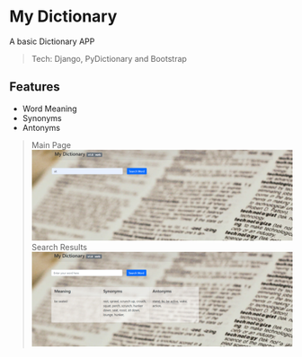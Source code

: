 # My Dictionary

A basic Dictionary APP
> Tech: Django, PyDictionary and Bootstrap


## Features
* Word Meaning
* Synonyms
* Antonyms

> Main Page
![plot](./ss/main.png)
> Search Results
![plot](./ss/res.png)
